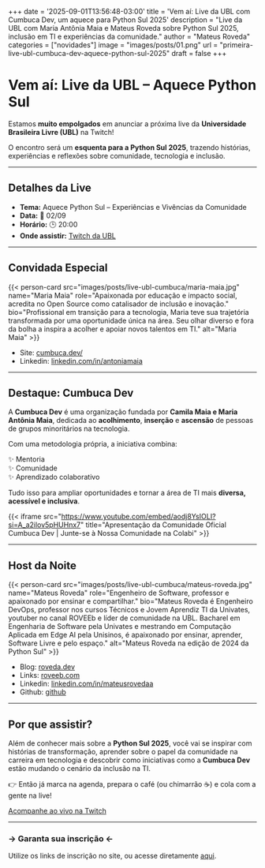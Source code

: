 +++
date = '2025-09-01T13:56:48-03:00'
title = 'Vem aí: Live da UBL com Cumbuca Dev, um aquece para Python Sul 2025'
description = "Live da UBL com Maria Antônia Maia e Mateus Roveda sobre Python Sul 2025, inclusão em TI e experiências da comunidade."
author = "Mateus Roveda"
categories = ["novidades"]
image = "images/posts/01.png"
url = "primeira-live-ubl-cumbuca-dev-aquece-python-sul-2025"
draft = false
+++

# Vem aí: Live da UBL – Aquece Python Sul

Estamos **muito empolgados** em anunciar a próxima live da **Universidade Brasileira Livre (UBL)** na Twitch!

O encontro será um **esquenta para a Python Sul 2025**, trazendo histórias, experiências e reflexões sobre comunidade, tecnologia e inclusão.

---

## Detalhes da Live

* **Tema:** Aquece Python Sul – Experiências e Vivências da Comunidade
* **Data:** 📅 02/09
* **Horário:** 🕒 20:00
* **Onde assistir:** [Twitch da UBL](https://www.twitch.tv/universidade_livre)

---

## Convidada Especial

{{< person-card src="images/posts/live-ubl-cumbuca/maria-maia.jpg" name="Maria Maia" role="Apaixonada por educação e impacto social, acredita no Open Source como catalisador de inclusão e inovação." bio="Profissional em transição para a tecnologia, Maria teve sua trajetória transformada por uma oportunidade única na área. Seu olhar diverso e fora da bolha a inspira a acolher e apoiar novos talentos em TI." alt="Maria Maia" >}}

 - Site: [cumbuca.dev/](https://cumbuca.dev/)
 - Linkedin: [linkedin.com/in/antoniamaia](https://www.linkedin.com/in/antoniamaia)

---

## Destaque: Cumbuca Dev

A **Cumbuca Dev** é uma organização fundada por **Camila Maia e Maria Antônia Maia**, dedicada ao **acolhimento**, **inserção** e **ascensão** de pessoas de grupos minoritários na tecnologia.

Com uma metodologia própria, a iniciativa combina:  

✨ Mentoria  
✨ Comunidade  
✨ Aprendizado colaborativo  

Tudo isso para ampliar oportunidades e tornar a área de TI mais **diversa, acessível e inclusiva**.

{{< iframe src="https://www.youtube.com/embed/aodj8YsIOLI?si=A_a2ilov5pHUHnx7" title="Apresentação da Comunidade Oficial Cumbuca Dev | Junte-se à Nossa Comunidade na Colabi" >}}

---

## Host da Noite

{{< person-card src="images/posts/live-ubl-cumbuca/mateus-roveda.jpg" name="Mateus Roveda" role="Engenheiro de Software, professor e apaixonado por ensinar e compartilhar." bio="Mateus Roveda é Engenheiro DevOps, professor nos cursos Técnicos e Jovem Aprendiz TI da Univates, youtuber no canal ROVEEb e líder de comunidade na UBL. Bacharel em Engenharia de Software pela Univates e mestrando em Computação Aplicada em Edge AI pela Unisinos, é apaixonado por ensinar, aprender, Software Livre e pelo espaço." alt="Mateus Roveda na edição de 2024 da Python Sul" >}}

 - Blog: [roveda.dev](https://roveda.dev/)
 - Links: [roveeb.com](https://roveeb.com/)
 - Linkedin: [linkedin.com/in/mateusrovedaa](https://www.linkedin.com/in/mateusrovedaa/?locale=pt_BR)
 - Github: [github]()

---

## Por que assistir?

Além de conhecer mais sobre a **Python Sul 2025**, você vai se inspirar com histórias de transformação, aprender sobre o papel da comunidade na carreira em tecnologia e descobrir como iniciativas como a **Cumbuca Dev** estão mudando o cenário da inclusão na TI.

👉 Então já marca na agenda, prepara o café (ou chimarrão ☕) e cola com a gente na live!  


[Acompanhe ao vivo na Twitch](https://www.twitch.tv/universidade_livre)

---

### -> Garanta sua inscrição &lt;-

Utilize os links de inscrição no site, ou acesse diretamente [aqui](https://www.sympla.com.br/evento/python-sul-2025-porto-alegre/3092007?lang=pt-br).
